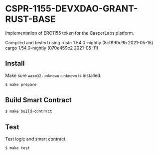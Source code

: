 # CSPR-1155-DEVXDAO-GRANT-RUST-BASE

Implementation of ERC1155 token for the CasperLabs platform.

Compiled and tested using 
rustc 1.54.0-nightly (8cf990c9b 2021-05-15)
cargo 1.54.0-nightly (070e459c2 2021-05-11)

## Install
Make sure `wasm32-unknown-unknown` is installed.
```bash
$ make prepare
```

## Build Smart Contract
```bash
$ make build-contract
```

## Test
Test logic and smart contract.
```bash
$ make test
```

